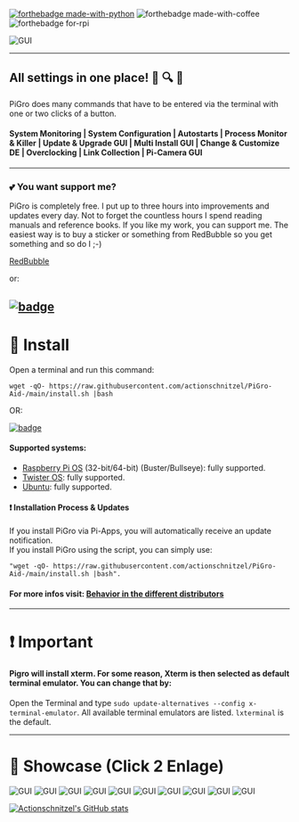 [![forthebadge made-with-python](http://ForTheBadge.com/images/badges/made-with-python.svg)](https://www.python.org/)
![forthebadge made-with-coffee](https://github.com/actionschnitzel/tingsandstuff/blob/main/powered_by_coffee.png)
![forthebadge for-rpi](https://github.com/actionschnitzel/tingsandstuff/blob/main/4rpi.png)

![GUI](https://github.com/actionschnitzel/tingsandstuff/blob/main/header_SM.png)

---

## All settings in one place! :key: :mag: :hammer:


PiGro does many commands that have to be entered via the terminal with one or two clicks of a button.

#### System Monitoring | System Configuration | Autostarts | Process Monitor & Killer | Update & Upgrade GUI | Multi Install GUI | Change & Customize DE | Overclocking | Link Collection | Pi-Camera GUI

---
### :two_hearts: You want support me?

PiGro is completely free. I put up to three hours into improvements and updates every day. Not to forget the countless hours I spend reading manuals and reference books. If you like my work, you can support me. The easiest way is to buy a sticker or something from RedBubble so you get something and so do I ;-)

[RedBubble](https://www.redbubble.com/de/people/Actionschnitzel/shop?anchor=profile&asc=u)    
    
or:    
    
[![badge](https://github.com/actionschnitzel/tingsandstuff/blob/main/PayPal_donation.png?raw=true)](https://www.paypal.com/paypalme/actionschnitzel)    
---
# :floppy_disk: Install

Open a terminal and run this command:

```
wget -qO- https://raw.githubusercontent.com/actionschnitzel/PiGro-Aid-/main/install.sh |bash
```

OR:

[![badge](https://github.com/Botspot/pi-apps/blob/master/icons/badge.png?raw=true)](https://github.com/Botspot/pi-apps)

#### Supported systems:

- [Raspberry Pi OS](https://www.raspberrypi.com/software/operating-systems/) (32-bit/64-bit) (Buster/Bullseye): fully supported.
- [Twister OS](https://twisteros.com/download.html): fully supported.
- [Ubuntu](https://ubuntu.com/download): fully supported.

#### :exclamation: Installation Process & Updates

If you install PiGro via Pi-Apps, you will automatically receive an update notification.  
If you install PiGro using the script, you can simply use:

```
"wget -qO- https://raw.githubusercontent.com/actionschnitzel/PiGro-Aid-/main/install.sh |bash".
```

#### For more infos visit: [Behavior in the different distributors](https://github.com/actionschnitzel/PiGro-Aid-/wiki/Behavior-in-the-different-distributors)

---

# :exclamation: Important

#### Pigro will install xterm. For some reason, Xterm is then selected as default terminal emulator. You can change that by:
     
Open the Terminal and type `sudo update-alternatives --config x-terminal-emulator`. All available terminal emulators are listed. `lxterminal` is the default.    

---
# :doughnut: Showcase (Click 2 Enlage)

![GUI](https://github.com/actionschnitzel/tingsandstuff/blob/main/Stupida_Medusa_Release/8.5.2/1.png)
![GUI](https://github.com/actionschnitzel/tingsandstuff/blob/main/Stupida_Medusa_Release/8.5.2/2.png)
![GUI](https://github.com/actionschnitzel/tingsandstuff/blob/main/Stupida_Medusa_Release/8.5.2/3.png)
![GUI](https://github.com/actionschnitzel/tingsandstuff/blob/main/Stupida_Medusa_Release/8.5.2/4.png)
![GUI](https://github.com/actionschnitzel/tingsandstuff/blob/main/Stupida_Medusa_Release/8.5.2/5.png)
![GUI](https://github.com/actionschnitzel/tingsandstuff/blob/main/Stupida_Medusa_Release/8.5.2/6.png)
![GUI](https://github.com/actionschnitzel/tingsandstuff/blob/main/Stupida_Medusa_Release/8.5.2/7.png)
![GUI](https://github.com/actionschnitzel/tingsandstuff/blob/main/Stupida_Medusa_Release/8.5.2/8.png)
![GUI](https://github.com/actionschnitzel/tingsandstuff/blob/main/Stupida_Medusa_Release/8.5.2/9.png)
![GUI](https://github.com/actionschnitzel/tingsandstuff/blob/main/Stupida_Medusa_Release/8.5.2/10.png)



[![Actionschnitzel's GitHub stats](https://github-readme-stats.vercel.app/api?username=actionschnitzel)](https://github.com/actionschnitzel/github-readme-stats)

